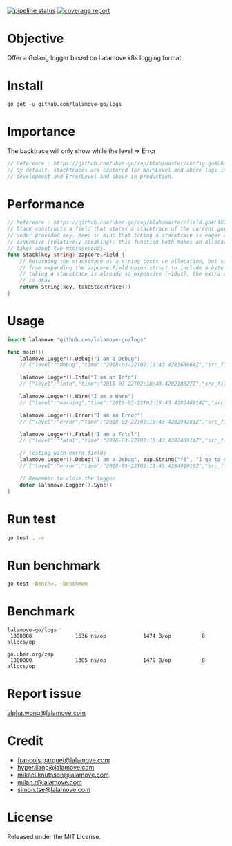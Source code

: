 [![pipeline status](https://gitlab.com/AlphaWong/logs/badges/master/pipeline.svg)](https://gitlab.com/AlphaWong/logs/commits/master)
[![coverage report](https://codecov.io/gl/AlphaWong/logs/branch/master/graph/badge.svg)](https://codecov.io/gl/AlphaWong/logs)
# Objective
Offer a Golang logger based on Lalamove k8s logging format.

# Install
```
go get -u github.com/lalamove-go/logs
```

# Importance
The backtrace will only show while the level => Error
``` go
// Reference : https://github.com/uber-go/zap/blob/master/config.go#L63
// By default, stacktraces are captured for WarnLevel and above logs in
// development and ErrorLevel and above in production.
```

# Performance
```go
// Reference : https://github.com/uber-go/zap/blob/master/field.go#L182
// Stack constructs a field that stores a stacktrace of the current goroutine
// under provided key. Keep in mind that taking a stacktrace is eager and
// expensive (relatively speaking); this function both makes an allocation and
// takes about two microseconds.
func Stack(key string) zapcore.Field {
	// Returning the stacktrace as a string costs an allocation, but saves us
	// from expanding the zapcore.Field union struct to include a byte slice. Since
	// taking a stacktrace is already so expensive (~10us), the extra allocation
	// is okay.
	return String(key, takeStacktrace())
}
```

# Usage
```go
import lalamove "github.com/lalamove-go/logs"

func main(){
    lalamove.Logger().Debug("I am a Debug")
    // {"level":"debug","time":"2018-03-22T02:18:43.428168664Z","src_file":"/home/alpha/works/src/github.com/lalamove-go/logs/logs_test.go","message":"I am a Debug","src_line":"12","context":{}}

    lalamove.Logger().Info("I am an Info")
    // {"level":"info","time":"2018-03-22T02:18:43.428218327Z","src_file":"/home/alpha/works/src/github.com/lalamove-go/logs/logs_test.go","message":"I am an Info","src_line":"13","context":{}}

    lalamove.Logger().Warn("I am a Warn")
    // {"level":"warning","time":"2018-03-22T02:18:43.428246914Z","src_file":"/home/alpha/works/src/github.com/lalamove-go/logs/logs_test.go","message":"I am a Warn","src_line":"14","context":{}}

    lalamove.Logger().Error("I am an Error")
    // {"level":"error","time":"2018-03-22T02:18:43.428294281Z","src_file":"/home/alpha/works/src/github.com/lalamove-go/logs/logs_test.go","message":"I am an Error","src_line":"15","context":{},"backtrace":"github.com/lalamove-go/logs_test.TestGetLalamoveLoggerPassDebug\n\t/home/alpha/works/src/github.com/lalamove-go/logs/logs_test.go:15\ntesting.tRunner\n\t/home/alpha/go/src/testing/testing.go:777"}

    lalamove.Logger().Fatal("I am a Fatal")
    // {"level":"fatal","time":"2018-03-22T02:18:43.428246914Z","src_file":"/home/alpha/works/src/github.com/lalamove-go/logs/logs_test.go","message":"I am a Fatal","src_line":"14","context":{},"backtrace":"github.com/lalamove-go/logs_test.TestGetLalamoveLoggerPassDebug\n\t/home/alpha/works/src/github.com/lalamove-go/logs/logs_test.go:15\ntesting.tRunner\n\t/home/alpha/go/src/testing/testing.go:777"}

    // Testing with extra fields
    lalamove.Logger().Debug("I am a Debug", zap.String("f0", "I go to school by bus"),zap.String("f1", "Goodest english"))
    // {"level":"error","time":"2018-03-22T02:18:43.428491016Z","src_file":"/home/alpha/works/src/github.com/lalamove-go/logs/logs_test.go","message":"I am a Debug","src_line":"40","context":{"f2":"I go to school by bus","f3":"Goodest english"},"backtrace":"github.com/lalamove-go/logs_test.TestGetLalamoveLoggerPassErrorWithRootLevelNamespace\n\t/home/alpha/works/src/github.com/lalamove-go/logs/logs_test.go:40\ntesting.tRunner\n\t/home/alpha/go/src/testing/testing.go:777"}

    // Remember to close the logger
    defer lalamove.Logger().Sync()
}

```
# Run test
```sh
go test . -v
```

# Run benchmark
```sh
go test -bench=. -benchmem
```

# Benchmark
```
lalamove-go/logs
 1000000              1636 ns/op            1474 B/op          8 allocs/op

go.uber.org/zap
 1000000              1385 ns/op            1479 B/op          8 allocs/op
```

# Report issue
alpha.wong@lalamove.com

# Credit
- francois.parquet@lalamove.com
- hyper.jiang@lalamove.com
- mikael.knutsson@lalamove.com
- milan.r@lalamove.com
- simon.tse@lalamove.com

# License
Released under the MIT License.
